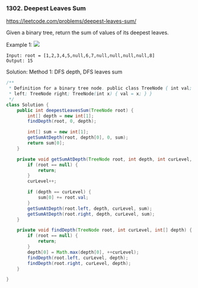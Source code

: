 ### 1302. Deepest Leaves Sum
https://leetcode.com/problems/deepest-leaves-sum/

Given a binary tree, return the sum of values of its deepest leaves.
 

Example 1:
![](https://assets.leetcode.com/uploads/2019/07/31/1483_ex1.png)
```
Input: root = [1,2,3,4,5,null,6,7,null,null,null,null,8]
Output: 15
```

Solution:
Method 1: DFS depth, DFS  leaves sum
```java
/**
 * Definition for a binary tree node. public class TreeNode { int val; TreeNode
 * left; TreeNode right; TreeNode(int x) { val = x; } }
 */
class Solution {
    public int deepestLeavesSum(TreeNode root) {
        int[] depth = new int[1];
        findDepth(root, 0, depth);

        int[] sum = new int[1];
        getSumAtDepth(root, depth[0], 0, sum);
        return sum[0];
    }

    private void getSumAtDepth(TreeNode root, int depth, int curLevel, int[] sum) {
        if (root == null) {
            return;
        }
        curLevel++;

        if (depth == curLevel) {
            sum[0] += root.val;
        }
        getSumAtDepth(root.left, depth, curLevel, sum);
        getSumAtDepth(root.right, depth, curLevel, sum);
    }

    private void findDepth(TreeNode root, int curLevel, int[] depth) {
        if (root == null) {
            return;
        }
        depth[0] = Math.max(depth[0], ++curLevel);
        findDepth(root.left, curLevel, depth);
        findDepth(root.right, curLevel, depth);
    }

}
```